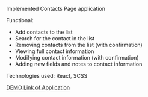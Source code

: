 Implemented Contacts Page application

Functional:
- Add contacts to the list
- Search for the contact in the list 
- Removing contacts from the list (with confirmation)
- Viewing full contact information
- Modifying contact information (with confirmation)
- Adding new fields and notes to contact information

Technologies used: React, SCSS


[DEMO Link of Application](https://leonid-vegera.github.io/contacts-app/)
